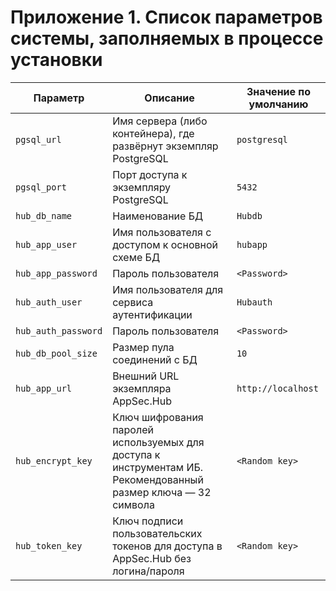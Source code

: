 # Приложение 1. Список параметров системы, заполняемыx в процессе установки

Параметр|Описание|Значение по умолчанию
-|-|-
`pgsql_url`|Имя сервера (либо контейнера), где развёрнут экземпляр PostgreSQL|`postgresql`
`pgsql_port`|Порт доступа к экземпляру PostgreSQL|`5432`
`hub_db_name`|Наименование БД|`Hubdb`
`hub_app_user`|Имя пользователя с доступом к основной схеме БД|`hubapp`
`hub_app_password`|Пароль пользователя|`<Password>`
`hub_auth_user`|Имя пользователя для сервиса аутентификации|`Hubauth`
`hub_auth_password`|Пароль пользователя|`<Password>`
`hub_db_pool_size`|Размер пула соединений с БД|`10`
`hub_app_url`|Внешний URL экземпляра AppSec.Hub|`http://localhost`
`hub_encrypt_key`|Ключ шифрования паролей используемых для доступа к инструментам ИБ. Рекомендованный размер ключа — 32 символа|`<Random key>`
`hub_token_key`|Ключ подписи пользовательских токенов для доступа в AppSec.Hub без логина/пароля|`<Random key>`